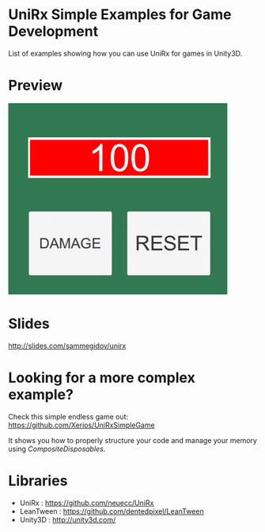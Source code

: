 # UniRx Simple Examples for Game Development

List of examples showing how you can use UniRx for games in Unity3D.

# Preview

![Screenshot](/Img/screencap.gif?raw=true "Optional Title")


# Slides

http://slides.com/sammegidov/unirx

# Looking for a more complex example?

Check this simple endless game out:
https://github.com/Xerios/UniRxSimpleGame

It shows you how to properly structure your code and manage your memory using _CompositeDisposables_.

# Libraries

- UniRx : https://github.com/neuecc/UniRx
- LeanTween : https://github.com/dentedpixel/LeanTween
- Unity3D : http://unity3d.com/
